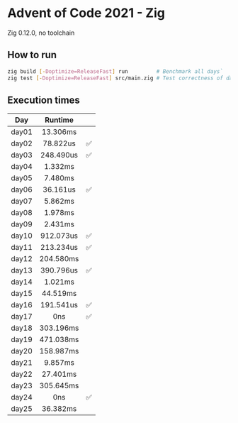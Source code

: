 # Advent of Code 2021 - Zig

Zig 0.12.0, no toolchain

## How to run
```bash
zig build [-Doptimize=ReleaseFast] run         # Benchmark all days`
zig test [-Doptimize=ReleaseFast] src/main.zig # Test correctness of days
```

## Execution times

| Day    | Runtime      |     |
| :----: | :----------: | :-: |
| day01  |   13.306ms   |     |
| day02  |   78.822us   |  ✅  |
| day03  |  248.490us   |  ✅  |
| day04  |    1.332ms   |     |
| day05  |    7.480ms   |     |
| day06  |   36.161us   |  ✅ |
| day07  |    5.862ms   |     |
| day08  |    1.978ms   |     |
| day09  |    2.431ms   |     |
| day10  |  912.073us   |  ✅  |
| day11  |  213.234us   |  ✅  |
| day12  |  204.580ms   |     |
| day13  |  390.796us   |  ✅  |
| day14  |    1.021ms   |     |
| day15  |   44.519ms   |     |
| day16  |  191.541us   |  ✅  |
| day17  |        0ns   |  ✅ |
| day18  |  303.196ms   |     |
| day19  |  471.038ms   |     | 
| day20  |  158.987ms   |     |
| day21  |    9.857ms   |     |
| day22  |   27.401ms   |     |
| day23  |  305.645ms   |     |
| day24  |        0ns   |  ✅ |
| day25  |   36.382ms   |     |